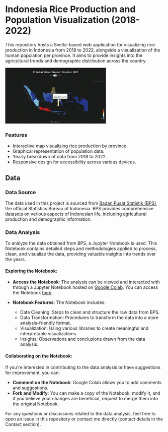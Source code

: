 # Indonesia Rice Production and Population Visualization (2018-2022)

This repository hosts a Svelte-based web application for visualizing rice production in Indonesia from 2018 to 2022, alongside a visualization of the human population per province. It aims to provide insights into the agricultural trends and demographic distribution across the country.

![Demo Animation](ezgif.com-optimize.gif)


### Features

- Interactive map visualizing rice production by province.
- Graphical representation of population data.
- Yearly breakdown of data from 2018 to 2022.
- Responsive design for accessibility across various devices.

## Data

### Data Source

The data used in this project is sourced from [Badan Pusat Statistik (BPS)](https://www.bps.go.id/), the official Statistics Bureau of Indonesia. BPS provides comprehensive datasets on various aspects of Indonesian life, including agricultural production and demographic information.

### Data Analysis

To analyze the data obtained from BPS, a Jupyter Notebook is used. This Notebook contains detailed steps and methodologies applied to process, clean, and visualize the data, providing valuable insights into trends over the years.

#### Exploring the Notebook:

- **Access the Notebook**: The analysis can be viewed and interacted with through a Jupyter Notebook hosted on [Google Colab](https://colab.research.google.com/). You can access the Notebook [here](https://colab.research.google.com/drive/1qcFMjnyewvfr8yYx6XPBZpMkCFAOSY0X?usp=sharing).
  
- **Notebook Features**: The Notebook includes:
  - Data Cleaning: Steps to clean and structure the raw data from BPS.
  - Data Transformation: Procedures to transform the data into a more analysis-friendly format.
  - Visualization: Using various libraries to create meaningful and interpretable visualizations.
  - Insights: Observations and conclusions drawn from the data analysis.

#### Collaborating on the Notebook:

If you're interested in contributing to the data analysis or have suggestions for improvement, you can:
- **Comment on the Notebook**: Google Colab allows you to add comments and suggestions.
- **Fork and Modify**: You can make a copy of the Notebook, modify it, and if you believe your changes are beneficial, request to merge them into the original Notebook.

For any questions or discussions related to the data analysis, feel free to open an issue in this repository or contact me directly (contact details in the Contact section).